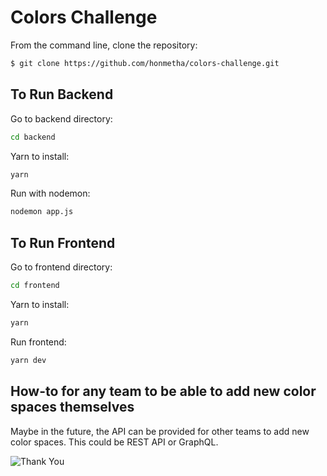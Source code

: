 # Colors Challenge

From the command line, clone the repository:

```sh
$ git clone https://github.com/honmetha/colors-challenge.git
```

## To Run Backend

Go to backend directory:

```sh
cd backend
```

Yarn to install:

```sh
yarn
```

Run with nodemon:

```sh
nodemon app.js
```

## To Run Frontend

Go to frontend directory:

```sh
cd frontend
```

Yarn to install:

```sh
yarn
```

Run frontend:

```sh
yarn dev
```

## How-to for any team to be able to add new color spaces themselves

Maybe in the future, the API can be provided for other teams to add new color spaces. This could be REST API or GraphQL.

![Thank You](https://i.giphy.com/media/3otPoOxyDTXjzpMbIY/giphy.webp)
